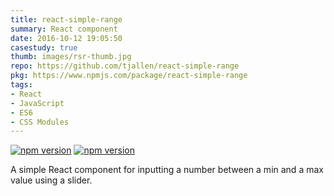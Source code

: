 ```yaml
---
title: react-simple-range
summary: React component
date: 2016-10-12 19:05:50
casestudy: true
thumb: images/rsr-thumb.jpg
repo: https://github.com/tjallen/react-simple-range
pkg: https://www.npmjs.com/package/react-simple-range
tags:
- React
- JavaScript
- ES6
- CSS Modules
---
```


[![npm version](https://img.shields.io/npm/v/react-simple-range.svg?style=flat)](https://www.npmjs.com/package/react-simple-range)
[![npm version](https://img.shields.io/travis/tjallen/react-simple-range.svg?style=flat)](https://travis-ci.org/tjallen/react-simple-range)

A simple React component for inputting a number between a min and a max value using a slider.